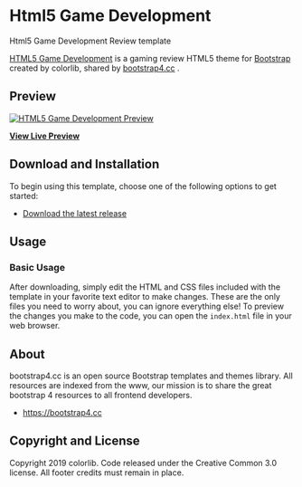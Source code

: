 # Html5 Game Development
Html5 Game Development Review template

[HTML5 Game Development](https://bootstrap4.cc/theme/html5-game-development/) is a gaming review HTML5 theme for [Bootstrap](http://getbootstrap.com/) created by colorlib, shared by [bootstrap4.cc](https://bootstrap4.cc) .

## Preview

[![HTML5 Game Development Preview](http://bootstrap4.cc/wp-content/uploads/2019/06/html5-game-development.png)](https://bootstrap4.cc/theme/html5-game-development/)

**[View Live Preview](https://bootstrap4.cc/theme/html5-game-development)**

## Download and Installation

To begin using this template, choose one of the following options to get started:
* [Download the latest release](https://bootstrap4.cc/theme/html5-game-development)

## Usage

### Basic Usage

After downloading, simply edit the HTML and CSS files included with the template in your favorite text editor to make changes. These are the only files you need to worry about, you can ignore everything else! To preview the changes you make to the code, you can open the `index.html` file in your web browser.

## About

bootstrap4.cc is an open source Bootstrap templates and themes library.
All resources are indexed from the www, our mission is to share the great bootstrap 4 resources to all frontend developers.

* https://bootstrap4.cc

## Copyright and License

Copyright 2019 colorlib. Code released under the Creative Common 3.0 license.
All footer credits must remain in place.
